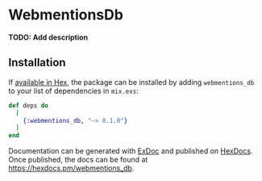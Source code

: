# WebmentionsDb

**TODO: Add description**

## Installation

If [available in Hex](https://hex.pm/docs/publish), the package can be installed
by adding `webmentions_db` to your list of dependencies in `mix.exs`:

```elixir
def deps do
  [
    {:webmentions_db, "~> 0.1.0"}
  ]
end
```

Documentation can be generated with [ExDoc](https://github.com/elixir-lang/ex_doc)
and published on [HexDocs](https://hexdocs.pm). Once published, the docs can
be found at <https://hexdocs.pm/webmentions_db>.

